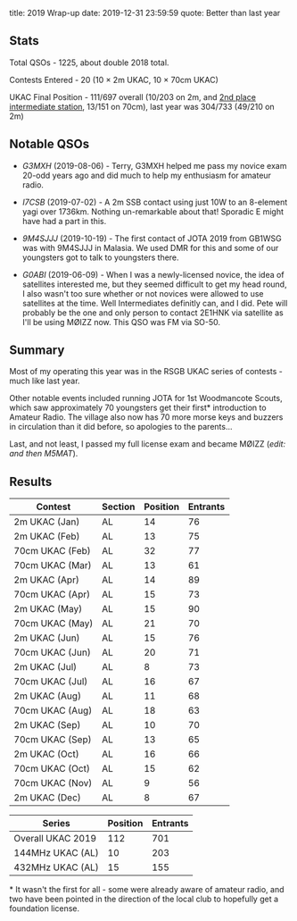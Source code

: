 title: 2019 Wrap-up
date: 2019-12-31 23:59:59
quote: Better than last year

Stats
-----

Total QSOs - 1225, about double 2018 total.

Contests Entered - 20 (10 &times; 2m UKAC, 10 &times; 70cm UKAC)

UKAC Final Position - 111/697 overall (10/203 on 2m, and [2nd place intermediate station](/media/pdf/2019-UKAC-2ndIntermediate.pdf), 13/151 on 70cm), last year was 304/733 (49/210 on 2m)


Notable QSOs
-----

 +  *G3MXH* (2019-08-06) - Terry, G3MXH helped me pass my novice exam 20-odd years ago and did much to help my enthusiasm for amateur radio.

 +  *I7CSB* (2019-07-02) - A 2m SSB contact using just 10W to an 8-element yagi over 1736km. Nothing un-remarkable about that! Sporadic E might have had a part in this.

 +  *9M4SJJJ* (2019-10-19) - The first contact of JOTA 2019 from GB1WSG was with 9M4SJJJ in Malasia. We used DMR for this and some of our youngsters got to talk to youngsters there.

 +  *G0ABI* (2019-06-09) - When I was a newly-licensed novice, the idea of satellites interested me, but they seemed difficult to get my head round, I also wasn't too sure whether or not novices were allowed to use satellites at the time. Well Intermediates definitly can, and I did. Pete will probably be the one and only person to contact 2E1HNK via satellite as I'll be using MØIZZ now. This QSO was FM via SO-50.

Summary
-----

Most of my operating this year was in the RSGB UKAC series of contests - much like last year.

Other notable events included running JOTA for 1st Woodmancote Scouts, which saw approximately 70 youngsters get their first&ast; introduction to Amateur Radio. The village also now has 70 more morse keys and buzzers in circulation than it did before, so apologies to the parents...

Last, and not least, I passed my full license exam and became MØIZZ (*edit: and then M5MAT*).

Results
-----


| Contest | Section | Position | Entrants |
|---------|---------|----------|----------|
| 2m UKAC (Jan) | AL | 14 | 76 |
| 2m UKAC (Feb) | AL | 13 | 75 |
| 70cm UKAC (Feb) | AL | 32 | 77 |
| 70cm UKAC (Mar) | AL | 13 | 61 |
| 2m UKAC (Apr) | AL | 14 | 89 |
| 70cm UKAC (Apr) | AL | 15 | 73 |
| 2m UKAC (May) | AL | 15 | 90 |
| 70cm UKAC (May) | AL | 21 | 70 |
| 2m UKAC (Jun) | AL | 15 | 76 |
| 70cm UKAC (Jun) | AL | 20 | 71 |
| 2m UKAC (Jul) | AL | 8 | 73 |
| 70cm UKAC (Jul) | AL | 16 | 67 |
| 2m UKAC (Aug) | AL | 11 | 68 |
| 70cm UKAC (Aug) | AL | 18 | 63 |
| 2m UKAC (Sep) | AL | 10 | 70 |
| 70cm UKAC (Sep) | AL | 13 | 65 |
| 2m UKAC (Oct) | AL | 16 | 66 |
| 70cm UKAC (Oct) | AL | 15 | 62 |
| 70cm UKAC (Nov) | AL | 9 | 56 |
| 2m UKAC (Dec) | AL | 8 | 67 |


| Series | Position | Entrants |
|--------|----------|----------|
| Overall UKAC 2019 | 112 | 701 |
| 144MHz UKAC (AL) | 10 | 203 |
| 432MHz UKAC (AL) | 15 | 155 |


&ast; It wasn't the first for all - some were already aware of amateur radio, and two have been pointed in the direction of the local club to hopefully get a foundation license.
